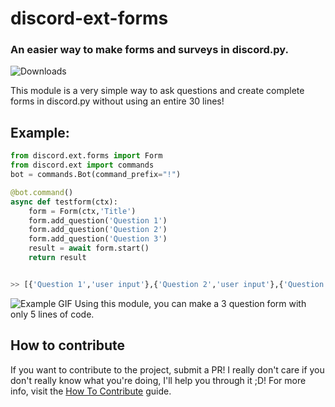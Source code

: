 # discord-ext-forms
### An easier way to make forms and surveys in discord.​py.
![Downloads](https://img.shields.io/github/downloads/isigebengu-mikey/discord-ext-forms/total)

This module is a very simple way to ask questions and create complete forms in discord.py without using an entire 30 lines!

## Example:
```py
from discord.ext.forms import Form
from discord.ext import commands
bot = commands.Bot(command_prefix="!")

@bot.command()
async def testform(ctx):
    form = Form(ctx,'Title')
    form.add_question('Question 1')
    form.add_question('Question 2')
    form.add_question('Question 3')
    result = await form.start()
    return result


>> [{'Question 1','user input'},{'Question 2','user input'},{'Question 3','user input'}]
```
![Example GIF](https://mikey.has-no-bra.in/eWrLkN.gif)
Using this module, you can make a 3 question form with only 5 lines of code.

## How to contribute
If you want to contribute to the project, submit a PR! I really don't care if you don't really know what you're doing, I'll help you through it ;D! For more info, visit the [How To Contribute](contribute.md) guide.